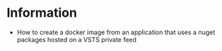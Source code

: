 # Information

- How to create a docker image from an application that uses a nuget packages hosted on a VSTS private feed
